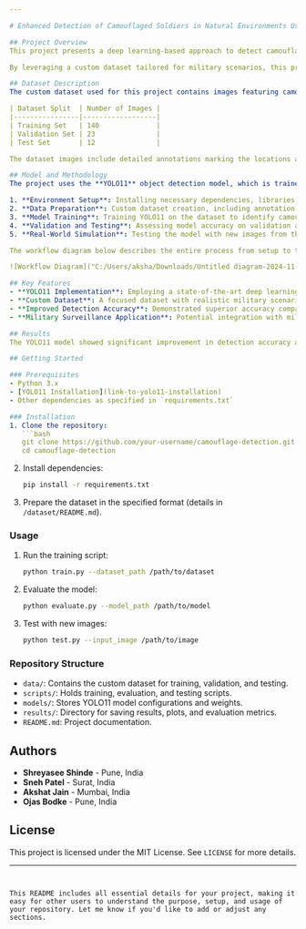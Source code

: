 ```yaml
---

# Enhanced Detection of Camouflaged Soldiers in Natural Environments Using YOLO11

## Project Overview
This project presents a deep learning-based approach to detect camouflaged soldiers in natural environments using the **YOLO11** model. The research is aimed at enhancing the capability of military surveillance systems to identify soldiers who are well-camouflaged within various natural backgrounds. The application of this detection model is critical for military operations, providing real-time threat recognition and response.

By leveraging a custom dataset tailored for military scenarios, this project demonstrates YOLO11's potential to detect camouflaged objects even in complex natural settings. Our research highlights YOLO11's accuracy improvements over other models in camouflage object detection (COD) tasks, which are essential for autonomous surveillance, threat assessment, and response.

## Dataset Description
The custom dataset used for this project contains images featuring camouflaged soldiers across a variety of natural environments. This dataset is structured as follows:

| Dataset Split  | Number of Images |
|----------------|------------------|
| Training Set   | 140              |
| Validation Set | 23               |
| Test Set       | 12               |

The dataset images include detailed annotations marking the locations and contours of camouflaged soldiers to ensure accurate detection.

## Model and Methodology
The project uses the **YOLO11** object detection model, which is trained on our custom dataset to enhance detection in military surveillance scenarios. The workflow includes:

1. **Environment Setup**: Installing necessary dependencies, libraries, and tools.
2. **Data Preparation**: Custom dataset creation, including annotation and augmentation.
3. **Model Training**: Training YOLO11 on the dataset to identify camouflaged soldiers.
4. **Validation and Testing**: Assessing model accuracy on validation and test images.
5. **Real-World Simulation**: Testing the model with new images from the internet that simulate realistic conditions.

The workflow diagram below describes the entire process from setup to testing.

![Workflow Diagram]("C:/Users/aksha/Downloads/Untitled diagram-2024-11-13-001103.png")  

## Key Features
- **YOLO11 Implementation**: Employing a state-of-the-art deep learning model to handle complex camouflage detection tasks.
- **Custom Dataset**: A focused dataset with realistic military scenarios, including various camouflage techniques.
- **Improved Detection Accuracy**: Demonstrated superior accuracy compared to previous models in the detection of camouflaged soldiers.
- **Military Surveillance Application**: Potential integration with military operations for autonomous threat detection and response.

## Results
The YOLO11 model showed significant improvement in detection accuracy and response time, making it an ideal solution for real-time military surveillance applications. This model's performance validates its feasibility for deployment in wearable devices and autonomous military surveillance systems.

## Getting Started

### Prerequisites
- Python 3.x
- [YOLO11 Installation](link-to-yolo11-installation)
- Other dependencies as specified in `requirements.txt`

### Installation
1. Clone the repository:
   ```bash
   git clone https://github.com/your-username/camouflage-detection.git
   cd camouflage-detection
   ```
2. Install dependencies:
   ```bash
   pip install -r requirements.txt
   ```
3. Prepare the dataset in the specified format (details in `/dataset/README.md`).

### Usage
1. Run the training script:
   ```bash
   python train.py --dataset_path /path/to/dataset
   ```
2. Evaluate the model:
   ```bash
   python evaluate.py --model_path /path/to/model
   ```
3. Test with new images:
   ```bash
   python test.py --input_image /path/to/image
   ```

### Repository Structure
- `data/`: Contains the custom dataset for training, validation, and testing.
- `scripts/`: Holds training, evaluation, and testing scripts.
- `models/`: Stores YOLO11 model configurations and weights.
- `results/`: Directory for saving results, plots, and evaluation metrics.
- `README.md`: Project documentation.

## Authors
- **Shreyasee Shinde** - Pune, India
- **Sneh Patel** - Surat, India
- **Akshat Jain** - Mumbai, India
- **Ojas Bodke** - Pune, India

## License
This project is licensed under the MIT License. See `LICENSE` for more details.

---
```


This README includes all essential details for your project, making it easy for other users to understand the purpose, setup, and usage of your repository. Let me know if you'd like to add or adjust any sections.
